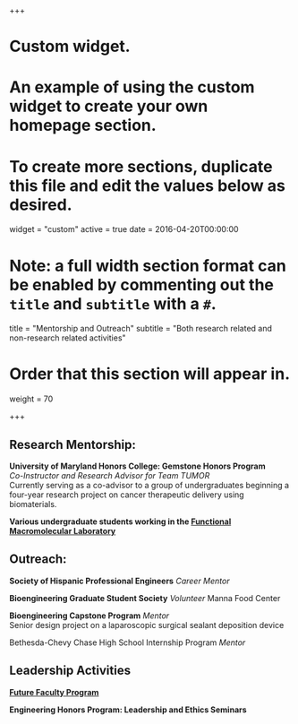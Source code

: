 +++
# Custom widget.
# An example of using the custom widget to create your own homepage section.
# To create more sections, duplicate this file and edit the values below as desired.
widget = "custom"
active = true
date = 2016-04-20T00:00:00

# Note: a full width section format can be enabled by commenting out the `title` and `subtitle` with a `#`.
title = "Mentorship and Outreach"
subtitle = "Both research related and non-research related activities"

# Order that this section will appear in.
weight = 70

+++

## Research Mentorship:

**University of Maryland Honors College: Gemstone Honors Program**  
*Co-Instructor and Research Advisor for Team TUMOR*  
Currently serving as a co-advisor to a group of undergraduates beginning a four-year research project on cancer therapeutic delivery using biomaterials.

**Various undergraduate students working in the [Functional Macromolecular Laboratory](http://fml.umd.edu/)**

## Outreach:

**Society of Hispanic Professional Engineers**
*Career Mentor*

**Bioengineering Graduate Student Society**
*Volunteer*
Manna Food Center

**Bioengineering Capstone Program**
*Mentor*  
Senior design project on a laparoscopic surgical sealant deposition device

Bethesda-Chevy Chase High School Internship Program
*Mentor*


## Leadership Activities

**[Future Faculty Program](https://eng.umd.edu/future-faculty-program)**

**Engineering Honors Program: Leadership and Ethics Seminars**







